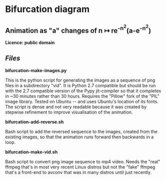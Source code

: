 # Bifurcation diagram

## Animation as "a" changes of n ↦ re<sup>-n<sup>2</sup></sup>(a-e<sup>-n<sup>2</sup></sup>)

**Licence: public domain**

## _Files_

**bifurcation-make-images.py**

  This is the python script for generating the images as a sequence of
  png files in a subdirectory "vid". It is Python 2.7 compatible but
  should be run with the 2.7 compatible version of the Pypy jit-compiler
  so that it completes in ~30 minutes rather than 30 hours.
  Requires the "Pillow" fork of the "PIL" image library.
  Tested on Ubuntu -- and uses Ubuntu's location of its fonts.
  The script is dense and not very readable because it was created by
  stepwise refinement to improve visualisation of the animation.

**bifurcation-add-reverse.sh**

  Bash script to add the reversed sequence to the images, created
  from the existing images, so that the animation runs forward then
  backwards in a loop.

**bifurcation-make-vid.sh**

  Bash script to convert png image sequence to mp4 video.
  Needs the "real" ffmpeg that's in most very recent
  Linux distros but not the "fake" ffmpeg that's a front-end to
  avconv that was in many distros until just recently.




